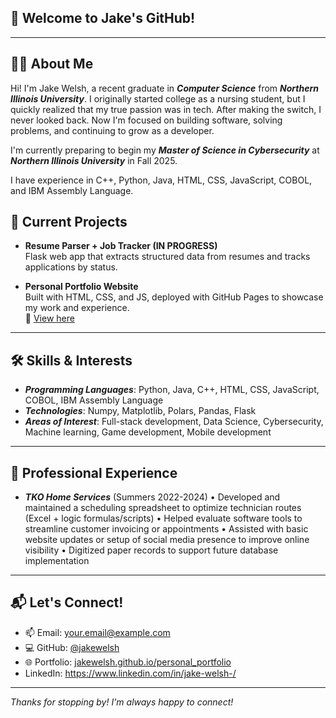 ## 👋 Welcome to Jake's GitHub!
---
## 🧑‍💼 About Me
Hi! I'm Jake Welsh, a recent graduate in ***Computer Science*** from ***Northern Illinois University***. I originally started college as a nursing student, but I quickly realized that my true passion was in tech. After making the switch, I never looked back. Now I'm focused on building software, solving problems, and continuing to grow as a developer. 

I'm currently preparing to begin my ***Master of Science in Cybersecurity*** at ***Northern Illinois University*** in Fall 2025.

I have experience in C++, Python, Java, HTML, CSS, JavaScript, COBOL, and IBM Assembly Language.

## 🚧 Current Projects
- **Resume Parser + Job Tracker (IN PROGRESS)**  
  Flask web app that extracts structured data from resumes and tracks applications by status.

- **Personal Portfolio Website**  
  Built with HTML, CSS, and JS, deployed with GitHub Pages to showcase my work and experience.  
  🔗 [View here](https://jakewelsh.github.io/personal_portfolio)

---
## 🛠️ Skills & Interests
- ***Programming Languages***: Python, Java, C++, HTML, CSS, JavaScript, COBOL, IBM Assembly Language
- ***Technologies***: Numpy, Matplotlib, Polars, Pandas, Flask
- ***Areas of Interest***: Full-stack development, Data Science, Cybersecurity, Machine learning, Game development, Mobile development
---
## 💼 Professional Experience
- ***TKO Home Services*** (Summers 2022-2024)
• Developed and maintained a scheduling spreadsheet to optimize
technician routes (Excel + logic formulas/scripts)
• Helped evaluate software tools to streamline customer invoicing or
appointments
• Assisted with basic website updates or setup of social media
presence to improve online visibility
• Digitized paper records to support future database implementation
---
## 📬 Let's Connect!
- 📫 Email: [your.email@example.com](mailto:your.email@example.com)  
- 💻 GitHub: [@jakewelsh](https://github.com/jakewelsh)  
- 🌐 Portfolio: [jakewelsh.github.io/personal_portfolio](https://jakewelsh.github.io/personal_portfolio)  
- LinkedIn: https://www.linkedin.com/in/jake-welsh-/
---
_Thanks for stopping by! I'm always happy to connect!_
